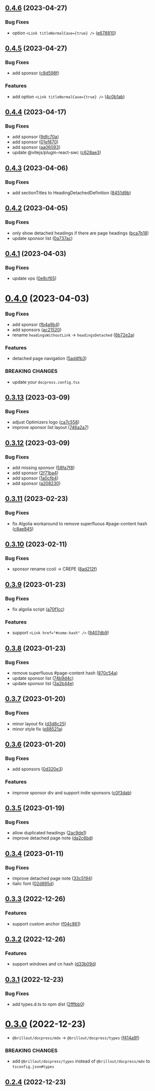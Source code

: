 ## [0.4.6](https://github.com/brillout/docpress/compare/v0.4.5...v0.4.6) (2023-04-27)


### Bug Fixes

* option `<Link titleNormalCase={true} />` ([e678810](https://github.com/brillout/docpress/commit/e678810f9d4b258009d8434ee27b74b6b81f6e0d))



## [0.4.5](https://github.com/brillout/docpress/compare/v0.4.4...v0.4.5) (2023-04-27)


### Bug Fixes

* add sponsor ([c8d598f](https://github.com/brillout/docpress/commit/c8d598f723c85ac62d06a667bc35b3e9c0281a6b))


### Features

* add option `<Link titleNormalCase={true} />` ([4c0b1ab](https://github.com/brillout/docpress/commit/4c0b1abc18659a2ce7bc31b52758a8849a0e3a0c))



## [0.4.4](https://github.com/brillout/docpress/compare/v0.4.3...v0.4.4) (2023-04-17)


### Bug Fixes

* add sponsor ([9dfc70a](https://github.com/brillout/docpress/commit/9dfc70a37dbe0ca17d53fc361fbea776c5755439))
* add sponsor ([01ef870](https://github.com/brillout/docpress/commit/01ef8709fff9e611eb7843e09c14df3db2788039))
* add sponsor ([aa06093](https://github.com/brillout/docpress/commit/aa0609325a31195a22918af367fb386c6f9049b3))
* update @vitejs/plugin-react-swc ([c628ae3](https://github.com/brillout/docpress/commit/c628ae3cad40463ee2a1d45cef91eb53a0db28da))



## [0.4.3](https://github.com/brillout/docpress/compare/v0.4.2...v0.4.3) (2023-04-06)


### Bug Fixes

* add sectionTitles to HeadingDetachedDefinition ([8451d9b](https://github.com/brillout/docpress/commit/8451d9bacd259de0e3cba95c89a88d2ce104088e))



## [0.4.2](https://github.com/brillout/docpress/compare/v0.4.1...v0.4.2) (2023-04-05)


### Bug Fixes

* only show detached headings if there are page headings ([bca7b18](https://github.com/brillout/docpress/commit/bca7b188acc8cf80bc499948e40679971e922972))
* update sponsor list ([0a737ac](https://github.com/brillout/docpress/commit/0a737acf41241e913df4617cb9e051512e389b04))



## [0.4.1](https://github.com/brillout/docpress/compare/v0.4.0...v0.4.1) (2023-04-03)


### Bug Fixes

* update vps ([0e8cf65](https://github.com/brillout/docpress/commit/0e8cf653d5c6d3b25bb6f9aac6a1589b9b68d437))



# [0.4.0](https://github.com/brillout/docpress/compare/v0.3.13...v0.4.0) (2023-04-03)


### Bug Fixes

* add sponsor ([fb4a9b4](https://github.com/brillout/docpress/commit/fb4a9b482366bf24a219ddfb008fc9fc4995e524))
* add sponsors ([ac21520](https://github.com/brillout/docpress/commit/ac215203039de46820b4bad733856f9cbf29b762))
* rename `headingsWithoutLink` -> `headingsDetached` ([6b72e2a](https://github.com/brillout/docpress/commit/6b72e2a8e9d4f9c320615bbb0b74ab292bf26408))


### Features

* detached page navigation ([5ad4fb3](https://github.com/brillout/docpress/commit/5ad4fb39a7e34bf124579d9206706d2d2fb28f2d))


### BREAKING CHANGES

* update your `docpress.config.tsx`



## [0.3.13](https://github.com/brillout/docpress/compare/v0.3.12...v0.3.13) (2023-03-09)


### Bug Fixes

* adjust Optimizers logo ([ca7c558](https://github.com/brillout/docpress/commit/ca7c55851ce94de69767189b869b785772dedc7c))
* improve sponsor list layout ([746a2a7](https://github.com/brillout/docpress/commit/746a2a7b3fe3bab57cbd8f8f037d05dd62a6b4eb))



## [0.3.12](https://github.com/brillout/docpress/compare/v0.3.11...v0.3.12) (2023-03-09)


### Bug Fixes

* add missing sponsor ([58fa7f8](https://github.com/brillout/docpress/commit/58fa7f80072558a28d56f111af7d741f55c743f5))
* add sponsor ([2f71ba4](https://github.com/brillout/docpress/commit/2f71ba4773f487884b486e07c34780e39c95fc89))
* add sponsor ([1a0cfb4](https://github.com/brillout/docpress/commit/1a0cfb4c2213e398c2cbea8a0f1f0213c726d6ad))
* add sponsor ([a208230](https://github.com/brillout/docpress/commit/a208230e8c40247f66e65b1c8f0bf6f75ed70c05))



## [0.3.11](https://github.com/brillout/docpress/compare/v0.3.10...v0.3.11) (2023-02-23)


### Bug Fixes

* fix Algolia workaround to remove superfluous #page-content hash ([c8ae845](https://github.com/brillout/docpress/commit/c8ae845925ea48603570ff39dcc5134c383958a9))



## [0.3.10](https://github.com/brillout/docpress/compare/v0.3.9...v0.3.10) (2023-02-11)


### Bug Fixes

* sponsor rename ccoli -> CREPE ([8ad212f](https://github.com/brillout/docpress/commit/8ad212f7e7ba58db99e2d1cf9ccb100e4afa27fe))



## [0.3.9](https://github.com/brillout/docpress/compare/v0.3.8...v0.3.9) (2023-01-23)


### Bug Fixes

* fix algolia script ([a70f1cc](https://github.com/brillout/docpress/commit/a70f1cc843f065b9a3e2e9b6e7858ca971701260))


### Features

* support `<Link href="#some-hash" />` ([9407db9](https://github.com/brillout/docpress/commit/9407db96dcbbb32d1f358c96dca4bcbb17896111))



## [0.3.8](https://github.com/brillout/docpress/compare/v0.3.7...v0.3.8) (2023-01-23)


### Bug Fixes

* remove superfluous #page-content hash ([870c54a](https://github.com/brillout/docpress/commit/870c54a14c3a27b5b25587222efa7a45f4aafafb))
* update sponsor list ([74b9d4c](https://github.com/brillout/docpress/commit/74b9d4c23f3caf443774e2f7c662c941b707f3ab))
* update sponsor list ([3a2b44e](https://github.com/brillout/docpress/commit/3a2b44e09144ffbebd2eb6ef991584312adc98c5))



## [0.3.7](https://github.com/brillout/docpress/compare/v0.3.6...v0.3.7) (2023-01-20)


### Bug Fixes

* minor layout fix ([d3d8c25](https://github.com/brillout/docpress/commit/d3d8c25f8cbe5e9e9d9e80cd89dadcaf02e9bc88))
* minor style fix ([e88521a](https://github.com/brillout/docpress/commit/e88521a49fe75d0b4184ed604dfc81a0d9618ab4))



## [0.3.6](https://github.com/brillout/docpress/compare/v0.3.5...v0.3.6) (2023-01-20)


### Bug Fixes

* add sponsors ([0d320e3](https://github.com/brillout/docpress/commit/0d320e38d1f3681d15a0ae2d6d410d48672cbf70))


### Features

* improve sponsor div and support indie sponsors ([c0f3dab](https://github.com/brillout/docpress/commit/c0f3dab91dc616b9ea129f6bbd290004483269fb))



## [0.3.5](https://github.com/brillout/docpress/compare/v0.3.4...v0.3.5) (2023-01-19)


### Bug Fixes

* allow duplicated headings ([2ac9de1](https://github.com/brillout/docpress/commit/2ac9de136c150e0657f984892f1c2fa954e1266f))
* improve detached page note ([da2c6bd](https://github.com/brillout/docpress/commit/da2c6bd9a008f09d3fe77a84d3cc880357a3b9bd))



## [0.3.4](https://github.com/brillout/docpress/compare/v0.3.3...v0.3.4) (2023-01-11)


### Bug Fixes

* improve detached page note ([33c5194](https://github.com/brillout/docpress/commit/33c5194cfddec36bffd8cbcd08edc35c0b191731))
* italic font ([02d895d](https://github.com/brillout/docpress/commit/02d895d490370edee609bea9481eca2e026f15c3))



## [0.3.3](https://github.com/brillout/docpress/compare/v0.3.2...v0.3.3) (2022-12-26)


### Features

* support custom anchor ([f04c861](https://github.com/brillout/docpress/commit/f04c861083c74b3691af461b881c9a08e0cbe515))



## [0.3.2](https://github.com/brillout/docpress/compare/v0.3.1...v0.3.2) (2022-12-26)


### Features

* support windows and cn hash ([d33b09d](https://github.com/brillout/docpress/commit/d33b09da598f79b9116841d94f080ea0b0dcb4f5))



## [0.3.1](https://github.com/brillout/docpress/compare/v0.3.0...v0.3.1) (2022-12-23)


### Bug Fixes

* add types.d.ts to npm dist ([2fffbb0](https://github.com/brillout/docpress/commit/2fffbb001c3dfb527a608bf06e06f9c6f7916df2))



# [0.3.0](https://github.com/brillout/docpress/compare/v0.2.4...v0.3.0) (2022-12-23)


* `@brillout/docpress/mdx` -> `@brillout/docpress/types` ([f414a9f](https://github.com/brillout/docpress/commit/f414a9ff0bd69944778e6b115d7700f8327b3aea))


### BREAKING CHANGES

* add `@brillout/docpress/types` instead of `@brillout/docpress/mdx` to `tsconfig.json#types`



## [0.2.4](https://github.com/brillout/docpress/compare/v0.2.3...v0.2.4) (2022-12-23)



